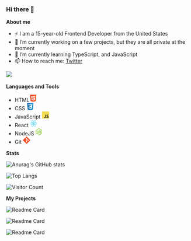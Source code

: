 ### Hi there 👋


**About me**
- ⚡ I am a 15-year-old Frontend Developer from the United States
- 🔭 I’m currently working on a few projects, but they are all private at the moment
- 🌱 I’m currently learning TypeScript, and JavaScript
- 📫 How to reach me: [Twitter](https://twitter.com/zappexe)

<a href=#><img src="contributions.svg"></a>


**Languages and Tools**

- HTML<img src="https://raw.githubusercontent.com/devicons/devicon/master/icons/html5/html5-original.svg" alt="HTML5" width="20" height="20"/>
- CSS <img src="https://raw.githubusercontent.com/devicons/devicon/master/icons/css3/css3-original.svg" alt="CSS3" width="20" height="20"/>
- JavaScript <img src="https://raw.githubusercontent.com/devicons/devicon/master/icons/javascript/javascript-original.svg" alt="JavaScript" width="20" height="20"/>
- React <img src="https://raw.githubusercontent.com/devicons/devicon/master/icons/react/react-original.svg" alt="React" width="20" height="20"/>
- NodeJS <img src="https://raw.githubusercontent.com/devicons/devicon/master/icons/nodejs/nodejs-original.svg" alt="Node.js" width="20" height="20"/>
- Git <img src="https://raw.githubusercontent.com/devicons/devicon/master/icons/git/git-original.svg" alt="Git" width="20" height="20"/> 

**Stats**

![Anurag's GitHub stats](https://github-readme-stats.vercel.app/api?username=seanscott565&count_private=true&theme=dark&show_icons=true&hide_border=true)

![Top Langs](https://github-readme-stats.vercel.app/api/top-langs/?username=seanscott565&theme=dark&layout=compact&hide_border=true)

![Visitor Count](https://profile-counter.glitch.me/seanscott565/count.svg)





**My Projects**

![Readme Card](https://github-readme-stats.vercel.app/api/pin/?username=seanscott565&repo=snake&theme=dark&hide_border=true)

![Readme Card](https://github-readme-stats.vercel.app/api/pin/?username=seanscott565&repo=Weather-App&theme=dark&hide_border=true)

![Readme Card](https://github-readme-stats.vercel.app/api/pin/?username=seanscott565&repo=burny-frontend&theme=dark&hide_border=true)



